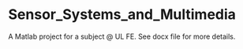 # Sensor_Systems_and_Multimedia
A Matlab project for a subject @ UL FE. See docx file for more details.
